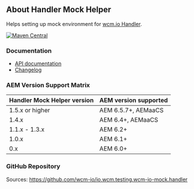 ## About Handler Mock Helper

Helps setting up mock environment for [wcm.io Handler][handler].

[![Maven Central](https://maven-badges.herokuapp.com/maven-central/io.wcm/io.wcm.testing.wcm-io-mock.handler/badge.svg)](https://maven-badges.herokuapp.com/maven-central/io.wcm/io.wcm.testing.wcm-io-mock.handler)


### Documentation

* [API documentation](apidocs/)
* [Changelog](changes-report.html)


### AEM Version Support Matrix

|Handler Mock Helper version |AEM version supported
|----------------------------|----------------------
|1.5.x or higher             |AEM 6.5.7+, AEMaaCS
|1.4.x                       |AEM 6.4+, AEMaaCS
|1.1.x - 1.3.x               |AEM 6.2+
|1.0.x                       |AEM 6.1+
|0.x                         |AEM 6.0+


### GitHub Repository

Sources: https://github.com/wcm-io/io.wcm.testing.wcm-io-mock.handler


[handler]: https://wcm.io/handler/
